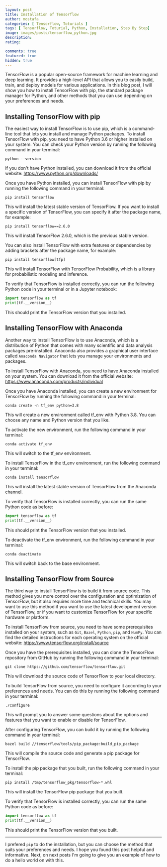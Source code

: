 ```yaml
---
layout: post
title: Installation of Tensorflow
author: mostafa
categories: [ Tensorflow, Toturials ]
tags: [ Tensorflow, Toturial, Python, Installation, Step By Step]
image: images/posts/tensorflow_python.jpg
description:
rating:

comments: true
featured: true
hidden: true
---
```


TensorFlow is a popular open-source framework for machine learning and deep learning. It provides a high-level API that allows you to easily build, train, and deploy models for various applications. In this blog post, I will show you how to install TensorFlow with pip, the standard package manager for Python, and other methods that you can use depending on your preferences and needs.

Installing TensorFlow with pip
------------------------------

The easiest way to install TensorFlow is to use pip, which is a command-line tool that lets you install and manage Python packages. To install TensorFlow with pip, you need to have Python 3.6 or higher installed on your system. You can check your Python version by running the following command in your terminal:

```
python --version
```

If you don't have Python installed, you can download it from the official website: https://www.python.org/downloads/

Once you have Python installed, you can install TensorFlow with pip by running the following command in your terminal:

```
pip install tensorflow
```

This will install the latest stable version of TensorFlow. If you want to install a specific version of TensorFlow, you can specify it after the package name, for example:

```
pip install tensorflow==2.6.0
```

This will install TensorFlow 2.6.0, which is the previous stable version.

You can also install TensorFlow with extra features or dependencies by adding brackets after the package name, for example:

```
pip install tensorflow[tfp]
```

This will install TensorFlow with TensorFlow Probability, which is a library for probabilistic modeling and inference.

To verify that TensorFlow is installed correctly, you can run the following Python code in your terminal or in a Jupyter notebook:

```python
import tensorflow as tf
print(tf.__version__)
```

This should print the TensorFlow version that you installed.

Installing TensorFlow with Anaconda
-----------------------------------

Another way to install TensorFlow is to use Anaconda, which is a distribution of Python that comes with many scientific and data analysis packages pre-installed. Anaconda also provides a graphical user interface called `Anaconda Navigator` that lets you manage your environments and packages.

To install TensorFlow with Anaconda, you need to have Anaconda installed on your system. You can download it from the official website: https://www.anaconda.com/products/individual

Once you have Anaconda installed, you can create a new environment for TensorFlow by running the following command in your terminal:

```
conda create -n tf_env python=3.8
```

This will create a new environment called tf_env with Python 3.8. You can choose any name and Python version that you like.

To activate the new environment, run the following command in your terminal:

```
conda activate tf_env
```

This will switch to the tf_env environment.

To install TensorFlow in the tf_env environment, run the following command in your terminal:

```
conda install tensorflow
```

This will install the latest stable version of TensorFlow from the Anaconda channel.

To verify that TensorFlow is installed correctly, you can run the same Python code as before:

```python
import tensorflow as tf
print(tf.__version__)
```

This should print the TensorFlow version that you installed.

To deactivate the tf_env environment, run the following command in your terminal:

```
conda deactivate
```

This will switch back to the base environment.

Installing TensorFlow from Source
---------------------------------

The third way to install TensorFlow is to build it from source code. This method gives you more control over the configuration and optimization of TensorFlow, but it also requires more time and technical skills. You may want to use this method if you want to use the latest development version of TensorFlow, or if you want to customize TensorFlow for your specific hardware or platform.

To install TensorFlow from source, you need to have some prerequisites installed on your system, such as `Git`, `Bazel`, `Python`, `pip`, and `NumPy`. You can find the detailed instructions for each operating system on the official website: https://www.tensorflow.org/install/source

Once you have the prerequisites installed, you can clone the TensorFlow repository from GitHub by running the following command in your terminal:

```
git clone https://github.com/tensorflow/tensorflow.git
```

This will download the source code of TensorFlow to your local directory.

To build TensorFlow from source, you need to configure it according to your preferences and needs. You can do this by running the following command in your terminal:

```
./configure
```

This will prompt you to answer some questions about the options and features that you want to enable or disable for TensorFlow.

After configuring TensorFlow, you can build it by running the following command in your terminal:

```
bazel build //tensorflow/tools/pip_package:build_pip_package
```

This will compile the source code and generate a pip package for TensorFlow.

To install the pip package that you built, run the following command in your terminal:

```
pip install /tmp/tensorflow_pkg/tensorflow-*.whl
```

This will install the TensorFlow pip package that you built.

To verify that TensorFlow is installed correctly, you can run the same Python code as before:

```python
import tensorflow as tf
print(tf.__version__)
```

This should print the TensorFlow version that you built.

---

I prefered `pip` to do the installation, but you can choose the method that suits your preferences and needs. I hope you found this post helpful and informative. Next, on next posts I'm going to give you an example of how to do a hello world on with this. 